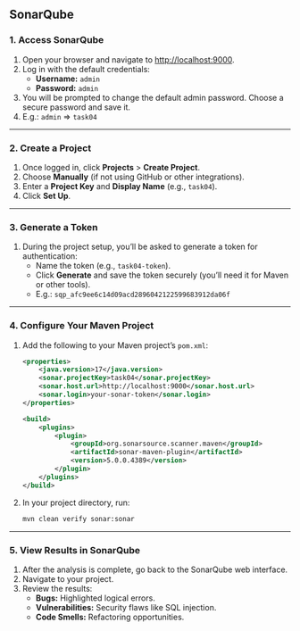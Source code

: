## SonarQube

### **1. Access SonarQube**

1. Open your browser and navigate to [http://localhost:9000](http://localhost:9000).
2. Log in with the default credentials:
    - **Username:** `admin`
    - **Password:** `admin`
3. You will be prompted to change the default admin password. Choose a secure password and save it.
4. E.g.: `admin` => `task04`

---

### **2. Create a Project**

1. Once logged in, click **Projects** > **Create Project**.
2. Choose **Manually** (if not using GitHub or other integrations).
3. Enter a **Project Key** and **Display Name** (e.g., `task04`).
4. Click **Set Up**.

---

### **3. Generate a Token**

1. During the project setup, you’ll be asked to generate a token for authentication:
    - Name the token (e.g., `task04-token`).
    - Click **Generate** and save the token securely (you’ll need it for Maven or other tools).
    - E.g.: `sqp_afc9ee6c14d09acd2896042122599683912da06f`

---

### **4. Configure Your Maven Project**

1. Add the following to your Maven project’s `pom.xml`:
   ```xml
   <properties>
       <java.version>17</java.version>
       <sonar.projectKey>task04</sonar.projectKey>
       <sonar.host.url>http://localhost:9000</sonar.host.url>
       <sonar.login>your-sonar-token</sonar.login>
   </properties>
   ```
   ```xml
   <build>
       <plugins>
           <plugin>
               <groupId>org.sonarsource.scanner.maven</groupId>
               <artifactId>sonar-maven-plugin</artifactId>
               <version>5.0.0.4389</version>
           </plugin>
       </plugins>
   </build>
   ```

2. In your project directory, run:
   ```bash
   mvn clean verify sonar:sonar
   ```

---

### **5. View Results in SonarQube**

1. After the analysis is complete, go back to the SonarQube web interface.
2. Navigate to your project.
3. Review the results:
    - **Bugs:** Highlighted logical errors.
    - **Vulnerabilities:** Security flaws like SQL injection.
    - **Code Smells:** Refactoring opportunities.

